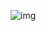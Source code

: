 ![img](https://github.com/HD-Fpv/Open.HD/blob/master/wiki-content/EZ-WBC%20Logo/Open.HD_Logo.png?raw=true)
